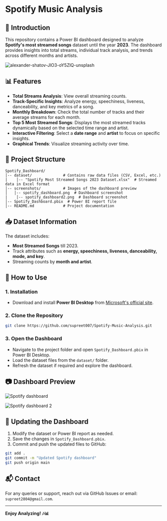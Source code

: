 # Spotify Music Analysis

## 📌 Introduction
This repository contains a Power BI dashboard designed to analyze **Spotify's most streamed songs** dataset until the year **2023**. The dashboard provides insights into total streams, individual track analysis, and trends across different months and artists.

![alexander-shatov-JlO3-oY5ZlQ-unsplash](https://github.com/user-attachments/assets/f25ef6d5-d145-41e2-9980-76da95f2a57b)


## 📊 Features
- **Total Streams Analysis**: View overall streaming counts.
- **Track-Specific Insights**: Analyze energy, speechiness, liveness, danceability, and key metrics of a song.
- **Monthly Breakdown**: Check the total number of tracks and their average streams for each month.
- **Top 5 Most Streamed Songs**: Displays the most streamed tracks dynamically based on the selected time range and artist.
- **Interactive Filtering**: Select a **date range** and **artist** to focus on specific insights.
- **Graphical Trends**: Visualize streaming activity over time.

## 📂 Project Structure
```
Spotify_Dashboard/
│-- dataset/              # Contains raw data files (CSV, Excel, etc.)
|    │-- "Spotify Most Streamed Songs 2023 Dataset.xlsx"  # Streamed data in Excel format
│-- screenshots/          # Images of the dashboard preview
│   │-- spotify_dashboard.png  # Dashboard screenshot
|    │-- spotify_dashboard2.png  # Dashboard screenshot
│-- Spotify_Dashboard.pbix  # Power BI report file
│-- README.md             # Project documentation
```

## 📥 Dataset Information
The dataset includes:
- **Most Streamed Songs** till 2023.
- Track attributes such as **energy, speechiness, liveness, danceability, mode, and key**.
- Streaming counts by **month and artist**.

## 🚀 How to Use
### **1. Installation**
- Download and install **Power BI Desktop** from [Microsoft's official site](https://powerbi.microsoft.com/desktop/).

### **2. Clone the Repository**
```bash
git clone https://github.com/supreet007/Spotify-Music-Analysis.git
```

### **3. Open the Dashboard**
- Navigate to the project folder and open `Spotify_Dashboard.pbix` in Power BI Desktop.
- Load the dataset files from the `dataset/` folder.
- Refresh the dataset if required and explore the dashboard.

## 📷 Dashboard Preview
![Spotify dashboard](https://github.com/user-attachments/assets/30af828f-ce38-4b3b-ae41-7ca2ecbd4c4e)

![Spotify dashboard 2](https://github.com/user-attachments/assets/864a0bf1-4e78-47f8-b9cc-e4bb7fad607d)



## 🔄 Updating the Dashboard
1. Modify the dataset or Power BI report as needed.
2. Save the changes in `Spotify_Dashboard.pbix`.
3. Commit and push the updated files to GitHub:
```bash
git add .
git commit -m "Updated Spotify dashboard"
git push origin main
```

## 📬 Contact
For any queries or support, reach out via GitHub Issues or email: `supreet2804@gmail.com`.

---
**Enjoy Analyzing! 🎶📊**
